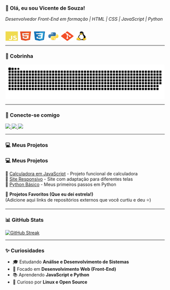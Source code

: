 ### **👋 Olá, eu sou Vicente de Souza!**  
*Desenvolvedor Front-End em formação | HTML | CSS | JavaScript | Python*  

<div style="display: inline_block"><br>  
  <img align="center" alt="Vicente-Js" height="30" width="40" src="https://raw.githubusercontent.com/devicons/devicon/master/icons/javascript/javascript-plain.svg" title="JavaScript">
  <img align="center" alt="Vicente-HTML" height="30" width="40" src="https://raw.githubusercontent.com/devicons/devicon/master/icons/html5/html5-original.svg" title="HTML5">
  <img align="center" alt="Vicente-CSS" height="30" width="40" src="https://raw.githubusercontent.com/devicons/devicon/master/icons/css3/css3-original.svg" title="CSS3">
  <img align="center" alt="Vicente-Python" height="30" width="40" src="https://raw.githubusercontent.com/devicons/devicon/master/icons/python/python-original.svg" title="Python (Básico)">
  <img align="center" alt="Vicente-Git" height="30" width="40" src="https://raw.githubusercontent.com/devicons/devicon/master/icons/git/git-original.svg" title="Git">
  <img align="center" alt="Vicente-Linux" height="30" width="40" src="https://raw.githubusercontent.com/devicons/devicon/master/icons/linux/linux-original.svg" title="Linux (Básico)">
</div>  

---

### **🐍 Cobrinha**  
<picture>
  <source 
    media="(prefers-color-scheme: dark)" 
    srcset="https://raw.githubusercontent.com/Souza371/Souza371/output/github-contribution-grid-snake-dark.svg"
  >
  <source 
    media="(prefers-color-scheme: light)" 
    srcset="https://raw.githubusercontent.com/Souza371/Souza371/output/github-contribution-grid-snake.svg"
  >
  <img 
    alt="github contribution grid snake animation" 
    src="https://raw.githubusercontent.com/Souza371/Souza371/output/github-contribution-grid-snake.svg"
  >
</picture>

---

### **📲 Conecte-se comigo**  
<div>  
  <a href="https://www.linkedin.com/in/vicente-de-souza-146b4527a/" target="_blank">
    <img src="https://img.shields.io/badge/-LinkedIn-%230077B5?style=for-the-badge&logo=linkedin&logoColor=white" target="_blank">
  </a>  
  <a href="https://www.instagram.com/vicente_de_souza_/" target="_blank">
    <img src="https://img.shields.io/badge/-Instagram-%23E4405F?style=for-the-badge&logo=instagram&logoColor=white" target="_blank">
  </a>  
  <a href="mailto:vicenteesouza371@gmail.com" target="_blank">
    <img src="https://img.shields.io/badge/-Gmail-%23333?style=for-the-badge&logo=gmail&logoColor=white" target="_blank">
  </a>  
</div>  

--- 

### **💻 Meus Projetos**  
### **💻 Meus Projetos**  
🔹 [Calculadora em JavaScript](https://github.com/Souza371/Calculadora) - Projeto funcional de calculadora  
🔹 [Site Responsivo](https://github.com/Souza371/Site-responsivo) - Site com adaptação para diferentes telas  
🔹 [Python Básico](https://github.com/Souza371/Python) - Meus primeiros passos em Python  

🌟 **Projetos Favoritos (Que eu dei estrela!)**  
(Adicione aqui links de repositórios externos que você curtiu e deu ⭐)  

---

### **📊 GitHub Stats**  
[![GitHub Streak](https://streak-stats.demolab.com?user=Souza371&theme=dark)](https://git.io/streak-stats)  

---

### **✨ Curiosidades**  
- 🎓 Estudando **Análise e Desenvolvimento de Sistemas**  
- 🚀 Focado em **Desenvolvimento Web (Front-End)**  
- 📚 Aprendendo **JavaScript e Python**  
- 🐧 Curioso por **Linux e Open Source**  
